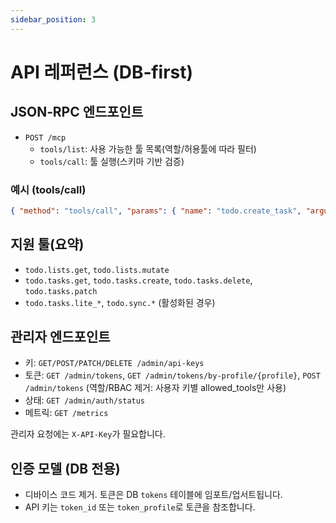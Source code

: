 ```yaml
---
sidebar_position: 3
---
```


# API 레퍼런스 (DB‑first)

## JSON‑RPC 엔드포인트
- `POST /mcp`
  - `tools/list`: 사용 가능한 툴 목록(역할/허용툴에 따라 필터)
  - `tools/call`: 툴 실행(스키마 기반 검증)

### 예시 (tools/call)
```json
{ "method": "tools/call", "params": { "name": "todo.create_task", "arguments": { "list_id": "<LIST_ID>", "title": "Prepare" } } }
```

## 지원 툴(요약)
- `todo.lists.get`, `todo.lists.mutate`
- `todo.tasks.get`, `todo.tasks.create`, `todo.tasks.delete`, `todo.tasks.patch`
- `todo.tasks.lite_*`, `todo.sync.*` (활성화된 경우)

## 관리자 엔드포인트
- 키: `GET/POST/PATCH/DELETE /admin/api-keys`
- 토큰: `GET /admin/tokens`, `GET /admin/tokens/by-profile/{profile}`, `POST /admin/tokens`
  (역할/RBAC 제거: 사용자 키별 allowed_tools만 사용)
- 상태: `GET /admin/auth/status`
- 메트릭: `GET /metrics`

관리자 요청에는 `X-API-Key`가 필요합니다.

## 인증 모델 (DB 전용)
- 디바이스 코드 제거. 토큰은 DB `tokens` 테이블에 임포트/업서트됩니다.
- API 키는 `token_id` 또는 `token_profile`로 토큰을 참조합니다.
